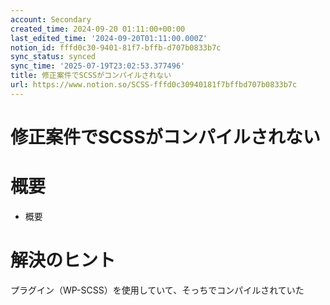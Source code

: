 ```yaml
---
account: Secondary
created_time: 2024-09-20 01:11:00+00:00
last_edited_time: '2024-09-20T01:11:00.000Z'
notion_id: fffd0c30-9401-81f7-bffb-d707b0833b7c
sync_status: synced
sync_time: '2025-07-19T23:02:53.377496'
title: 修正案件でSCSSがコンパイルされない
url: https://www.notion.so/SCSS-fffd0c30940181f7bffbd707b0833b7c
---
```


# 修正案件でSCSSがコンパイルされない

# 概要

- 概要
# 解決のヒント

プラグイン（WP-SCSS）を使用していて、そっちでコンパイルされていた


